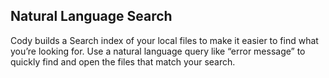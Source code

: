 ## Natural Language Search

Cody builds a Search index of your local files to make it easier to find what you’re looking for. Use a natural language query like “error message” to quickly find and open the files that match your search.